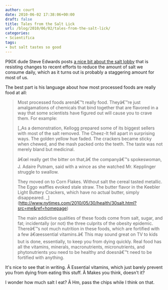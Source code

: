 ```yaml
---
author: court
date: 2010-06-02 17:38:06+00:00
draft: false
title: Tales from the Salt Lick
url: /blog/2010/06/02/tales-from-the-salt-lick/
categories:
- Scientifica
tags:
- but salt tastes so good
---
```


P90X dude Steve Edwards posts [a nice bit about the salt lobby](http://steve-edwards.blogspot.com/2010/06/salt-empire-strikes-back.html) that is resisting changes to recent efforts to reduce the amount of salt we consume daily, which as it turns out is probably a staggering amount for most of us.

The best part is his language about how most processed foods are really food at all:


<blockquote>Most processed foods arenâ€™t really food. Theyâ€™re just amalgamations of chemicals that bind together that are flavored in a way that some scientists have figured out will cause you to crave them. For example:

[_As a demonstration, Kellogg prepared some of its biggest sellers with most of the salt removed. The Cheez-It fell apart in surprising ways. The golden yellow hue faded. The crackers became sticky when chewed, and the mash packed onto the teeth. The taste was not merely bland but medicinal.

â€œI really get the bitter on that,â€ the companyâ€™s spokeswoman, J. Adaire Putnam, said with a wince as she watched Mr. Kepplinger struggle to swallow.

They moved on to Corn Flakes. Without salt the cereal tasted metallic. The Eggo waffles evoked stale straw. The butter flavor in the Keebler Light Buttery Crackers, which have no actual butter, simply disappeared. _](http://www.nytimes.com/2010/05/30/health/30salt.html?src=me&ref=homepage)

The main addictive qualities of these foods come from salt, sugar, and fat; incidentally (or not) the three culprits of the obesity epidemic. Thereâ€™s not much nutrition in these foods, which are fortified with a few â€œessential vitamins.â€ This may sound great on TV to kids but is done, essentially, to keep you from dying quickly. Real food has all the vitamins, minerals, macronutrients, micronutrients, and phytonutrients you need to be healthy and doesnâ€™t need to be fortified with anything.</blockquote>


It's nice to see that in writing. Â Essential vitamins, which just barely prevent you from dying from eating this stuff. Â Makes you think, doesn't it?

I wonder how much salt I eat? Â Hm, pass the chips while I think on that.
